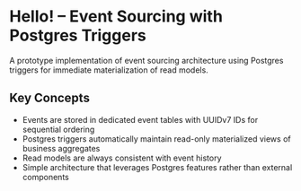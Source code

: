 # Hello! – Event Sourcing with Postgres Triggers

A prototype implementation of event sourcing architecture using Postgres triggers for immediate materialization of read models.

## Key Concepts

- Events are stored in dedicated event tables with UUIDv7 IDs for sequential ordering
- Postgres triggers automatically maintain read-only materialized views of business aggregates
- Read models are always consistent with event history
- Simple architecture that leverages Postgres features rather than external components
